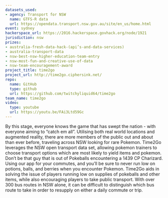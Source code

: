 ```yaml
---
datasets_used:
- agency: Transport for NSW
  name: GTFS-R data
  url: https://opendata.transport.nsw.gov.au/site/en_us/home.html
event: sydney
hackerspace_url: https://2016.hackerspace.govhack.org/node/1921
jurisdiction: nsw
prizes:
- australia-fresh-data-hack-(api’s-and-data-services)
- australia-transport-data
- nsw-best-nsw-higher-education-team-entry
- nsw-most-fun-and-creative-use-of-data
- nsw-team-encouragement-award
project_title: time2go
project_url: http://time2go.ciphersink.net/
repo:
  name: GitHub
  type: github
  url: https://github.com/twitchyliquid64/time2go
team_name: time2go
video:
  type: youtube
  url: https://youtu.be/FAi3Ltd59Gc
---
```


By this stage, everyone knows the game that has swept the nation - with everyone aiming to “catch em all”. Utilising both real world locations and augmented reality, there are more members of the public out and about than ever before, traveling across NSW looking for rare Pokemon. 
Time2Go leverages the NSW open transport data set, allowing pokemon trainers to choose transport options which are most likely to yield items and pokemon. Don’t be that guy that is out of Pokeballs encountering a 1439 CP Charizard. Using our app for your commutes, and you’ll be sure to never run low on potions, balls, and berries when you encounter Pokemon.
Time2Go aids in solving the issue of players running low on supplies of pokeballs and other items, while also encouraging players to take public transport. With over 300 bus routes in NSW alone, it can be difficult to distinguish which bus route to take in order to resupply on either a daily commute or trip.
